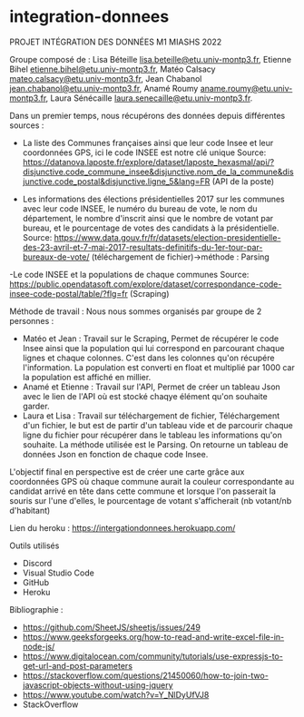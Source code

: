 # integration-donnees

PROJET INTÉGRATION DES DONNÉES M1 MIASHS 2022

Groupe composé de : 
Lisa Béteille lisa.beteille@etu.univ-montp3.fr,
Etienne Bihel etienne.bihel@etu.univ-montp3.fr,
Matéo Calsacy mateo.calsacy@etu.univ-montp3.fr, 
Jean Chabanol jean.chabanol@etu.univ-montp3.fr, 
Anamé Roumy aname.roumy@etu.univ-montp3.fr, 
Laura Sénécaille laura.senecaille@etu.univ-montp3.fr. 

Dans un premier temps, nous récupérons des données depuis différentes sources :
- La liste des Communes françaises ainsi que leur code Insee et leur coordonnées GPS, ici le code INSEE est notre clé unique
    Source: https://datanova.laposte.fr/explore/dataset/laposte_hexasmal/api/?disjunctive.code_commune_insee&disjunctive.nom_de_la_commune&disjunctive.code_postal&disjunctive.ligne_5&lang=FR 
    (API de la poste)

- Les informations des élections présidentielles 2017 sur les communes avec leur code INSEE, le numéro du bureau de vote, le nom
du département, le nombre d'inscrit ainsi que le nombre de votant par bureau, et le pourcentage de votes des candidats à la présidentielle.
    Source: https://www.data.gouv.fr/fr/datasets/election-presidentielle-des-23-avril-et-7-mai-2017-resultats-definitifs-du-1er-tour-par-bureaux-de-vote/ 
    (téléchargement de fichier)->méthode : Parsing

-Le code INSEE et la populations de chaque communes 
    Source: https://public.opendatasoft.com/explore/dataset/correspondance-code-insee-code-postal/table/?flg=fr 
    (Scraping)

Méthode de travail : 
Nous nous sommes organisés par groupe de 2 personnes : 
- Matéo et Jean : Travail sur le Scraping, 
    Permet de récupérer le code Insee ainsi que la population qui lui correspond en parcourant chaque lignes et chaque colonnes. 
    C'est dans les colonnes qu'on récupére l'information. La population est converti en float et multiplié par 1000 car la population est affiché en millier.
- Anamé et Etienne : Travail sur l'API, 
    Permet de créer un tableau Json avec le lien de l'API où est stocké chaqye élément qu'on souhaite garder. 
- Laura et Lisa : Travail sur téléchargement de fichier, 
    Téléchargement d'un fichier, le but est de partir d'un tableau vide et de parcourir chaque ligne du fichier pour récupérer dans le tableau les informations qu'on souhaite.
    La méthode utilisée est le Parsing. On retourne un tableau de données Json en fonction de chaque code Insee. 


L'objectif final en perspective est de créer une carte grâce aux coordonnées GPS où chaque commune aurait la couleur correspondante au candidat arrivé en tête dans cette commune
et lorsque l'on passerait la souris sur l'une d'elles, le pourcentage de votant s'afficherait (nb votant/nb d'habitant) 

Lien du heroku : https://intergationdonnees.herokuapp.com/

Outils utilisés 
- Discord
- Visual Studio Code
- GitHub
- Heroku

Bibliographie : 
- https://github.com/SheetJS/sheetjs/issues/249
- https://www.geeksforgeeks.org/how-to-read-and-write-excel-file-in-node-js/
- https://www.digitalocean.com/community/tutorials/use-expressjs-to-get-url-and-post-parameters
- https://stackoverflow.com/questions/21450060/how-to-join-two-javascript-objects-without-using-jquery
- https://www.youtube.com/watch?v=Y_NlDyUfVJ8
- StackOverflow


